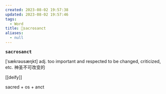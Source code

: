 ```yaml
---
created: 2023-08-02 19:57:38
updated: 2023-08-02 19:57:46
tags:
  - Word
title: 📖sacrosanct
aliases:
  - null
---
```


<pre><strong>sacrosanct</strong></pre>
[ˈsækrəʊsæŋkt]
adj. too important and respected to be changed, criticized, etc. 神圣不可改变的

[[deify]]

sacred + os + anct